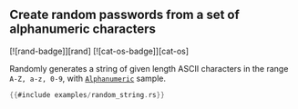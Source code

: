## Create random passwords from a set of alphanumeric characters

[![rand-badge]][rand] [![cat-os-badge]][cat-os]

Randomly generates a string of given length ASCII characters in the range `A-Z,
a-z, 0-9`, with [`Alphanumeric`] sample.

```rust
{{#include examples/random_string.rs}}
```

[`Alphanumeric`]: https://docs.rs/rand/*/rand/distributions/struct.Alphanumeric.html
